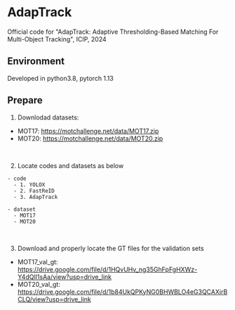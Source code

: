 # AdapTrack
Official code for "AdapTrack: Adaptive Thresholding-Based Matching For Multi-Object Tracking", ICIP, 2024


## Environment
Developed in python3.8, pytorch 1.13


## Prepare
1. Downlodad datasets:
  - MOT17: https://motchallenge.net/data/MOT17.zip
  - MOT20: https://motchallenge.net/data/MOT20.zip

<br />

2. Locate codes and datasets as below
```
- code
  - 1. YOLOX
  - 2. FastReID
  - 3. AdapTrack

- dataset
  - MOT17
  - MOT20
```

<br />

3. Download and properly locate the GT files for the validation sets
  - MOT17_val_gt: https://drive.google.com/file/d/1HQvUHv_ng35GhFpFgHXWz-Y4dQlI1sAa/view?usp=drive_link
  - MOT20_val_gt: https://drive.google.com/file/d/1b84UkQPKyNG0BHWBLO4eG3QCAXirBCLQ/view?usp=drive_link 
